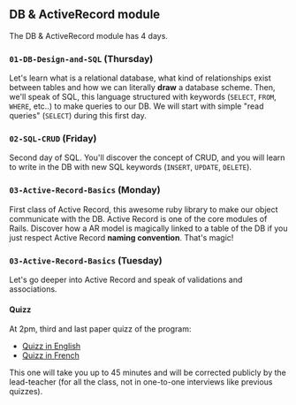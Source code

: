 ## DB & ActiveRecord module

The DB & ActiveRecord module has 4 days.

### `01-DB-Design-and-SQL` (Thursday)

Let's learn what is a relational database, what kind of relationships exist between tables and how we can literally **draw** a database scheme. Then, we'll speak of SQL, this language structured with keywords (`SELECT`, `FROM`, `WHERE`, etc..) to make queries to our DB. We will start with simple "read queries" (`SELECT`) during this first day.

### `02-SQL-CRUD` (Friday)
Second day of SQL. You'll discover the concept of CRUD, and you will learn to write in the DB with new SQL keywords (`INSERT`, `UPDATE`, `DELETE`).

### `03-Active-Record-Basics` (Monday)
First class of Active Record, this awesome ruby library to make our object communicate with the DB. Active Record is one of the core modules of Rails. Discover how a AR model is magically linked to a table of the DB if you just respect Active Record **naming convention**. That's magic!

### `03-Active-Record-Basics` (Tuesday)
Let's go deeper into Active Record and speak of validations and associations.

#### Quizz
At 2pm, third and last paper quizz of the program:

- [Quizz in English](https://github.com/lewagon/quizzes/raw/gh-pages/pdf/3-db-english.pdf)
- [Quizz in French](https://github.com/lewagon/quizzes/raw/gh-pages/pdf/3-db-french.pdf)

This one will take you up to 45 minutes and will be corrected publicly by the lead-teacher (for all the class, not in one-to-one interviews like previous quizzes).

